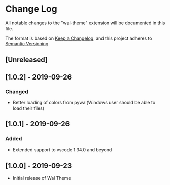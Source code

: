 # Change Log

All notable changes to the "wal-theme" extension will be documented in this file.

The format is based on [Keep a Changelog](https://keepachangelog.com/en/1.0.0/),
and this project adheres to [Semantic Versioning](https://semver.org/spec/v2.0.0.html).

## [Unreleased]

## [1.0.2] - 2019-09-26

### Changed

- Better loading of colors from pywal(Windows user should be able to load their files)

## [1.0.1] - 2019-09-26

### Added

- Extended support to vscode 1.34.0 and beyond

## [1.0.0] - 2019-09-23

- Initial release of Wal Theme
